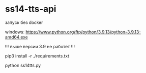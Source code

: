 # ss14-tts-api

запуск без docker

windows: https://www.python.org/ftp/python/3.9.13/python-3.9.13-amd64.exe

!!! выше версии 3.9 не работет !!!


pip3 install -r ./requirements.txt

python ss14tts.py
